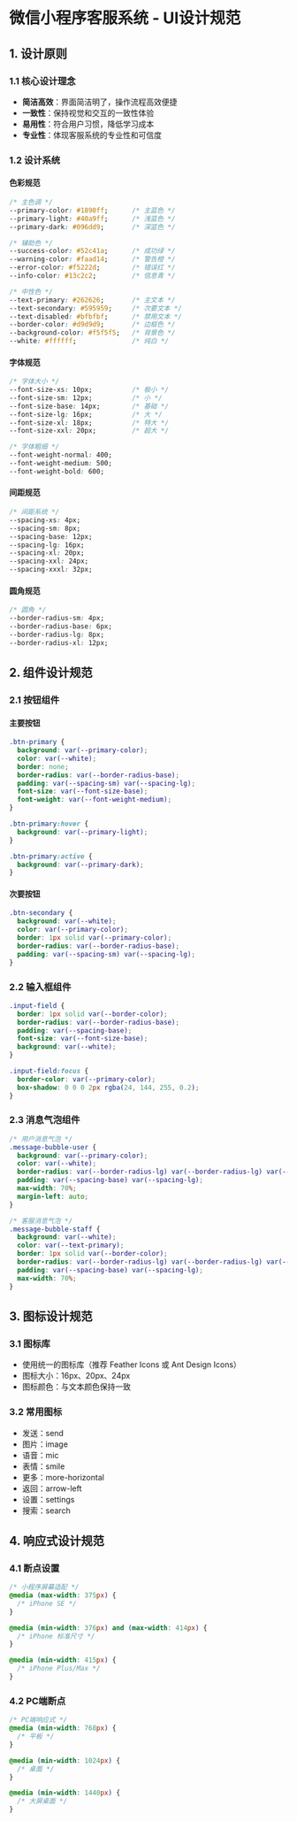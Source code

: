 # 微信小程序客服系统 - UI设计规范

## 1. 设计原则

### 1.1 核心设计理念
- **简洁高效**：界面简洁明了，操作流程高效便捷
- **一致性**：保持视觉和交互的一致性体验
- **易用性**：符合用户习惯，降低学习成本
- **专业性**：体现客服系统的专业性和可信度

### 1.2 设计系统

#### 色彩规范
```css
/* 主色调 */
--primary-color: #1890ff;      /* 主蓝色 */
--primary-light: #40a9ff;      /* 浅蓝色 */
--primary-dark: #096dd9;       /* 深蓝色 */

/* 辅助色 */
--success-color: #52c41a;      /* 成功绿 */
--warning-color: #faad14;      /* 警告橙 */
--error-color: #f5222d;        /* 错误红 */
--info-color: #13c2c2;         /* 信息青 */

/* 中性色 */
--text-primary: #262626;       /* 主文本 */
--text-secondary: #595959;     /* 次要文本 */
--text-disabled: #bfbfbf;      /* 禁用文本 */
--border-color: #d9d9d9;       /* 边框色 */
--background-color: #f5f5f5;   /* 背景色 */
--white: #ffffff;              /* 纯白 */
```

#### 字体规范
```css
/* 字体大小 */
--font-size-xs: 10px;          /* 极小 */
--font-size-sm: 12px;          /* 小 */
--font-size-base: 14px;        /* 基础 */
--font-size-lg: 16px;          /* 大 */
--font-size-xl: 18px;          /* 特大 */
--font-size-xxl: 20px;         /* 超大 */

/* 字体粗细 */
--font-weight-normal: 400;
--font-weight-medium: 500;
--font-weight-bold: 600;
```

#### 间距规范
```css
/* 间距系统 */
--spacing-xs: 4px;
--spacing-sm: 8px;
--spacing-base: 12px;
--spacing-lg: 16px;
--spacing-xl: 20px;
--spacing-xxl: 24px;
--spacing-xxxl: 32px;
```

#### 圆角规范
```css
/* 圆角 */
--border-radius-sm: 4px;
--border-radius-base: 6px;
--border-radius-lg: 8px;
--border-radius-xl: 12px;
```

## 2. 组件设计规范

### 2.1 按钮组件

#### 主要按钮
```css
.btn-primary {
  background: var(--primary-color);
  color: var(--white);
  border: none;
  border-radius: var(--border-radius-base);
  padding: var(--spacing-sm) var(--spacing-lg);
  font-size: var(--font-size-base);
  font-weight: var(--font-weight-medium);
}

.btn-primary:hover {
  background: var(--primary-light);
}

.btn-primary:active {
  background: var(--primary-dark);
}
```

#### 次要按钮
```css
.btn-secondary {
  background: var(--white);
  color: var(--primary-color);
  border: 1px solid var(--primary-color);
  border-radius: var(--border-radius-base);
  padding: var(--spacing-sm) var(--spacing-lg);
}
```

### 2.2 输入框组件
```css
.input-field {
  border: 1px solid var(--border-color);
  border-radius: var(--border-radius-base);
  padding: var(--spacing-base);
  font-size: var(--font-size-base);
  background: var(--white);
}

.input-field:focus {
  border-color: var(--primary-color);
  box-shadow: 0 0 0 2px rgba(24, 144, 255, 0.2);
}
```

### 2.3 消息气泡组件
```css
/* 用户消息气泡 */
.message-bubble-user {
  background: var(--primary-color);
  color: var(--white);
  border-radius: var(--border-radius-lg) var(--border-radius-lg) var(--border-radius-sm) var(--border-radius-lg);
  padding: var(--spacing-base) var(--spacing-lg);
  max-width: 70%;
  margin-left: auto;
}

/* 客服消息气泡 */
.message-bubble-staff {
  background: var(--white);
  color: var(--text-primary);
  border: 1px solid var(--border-color);
  border-radius: var(--border-radius-lg) var(--border-radius-lg) var(--border-radius-lg) var(--border-radius-sm);
  padding: var(--spacing-base) var(--spacing-lg);
  max-width: 70%;
}
```

## 3. 图标设计规范

### 3.1 图标库
- 使用统一的图标库（推荐 Feather Icons 或 Ant Design Icons）
- 图标大小：16px、20px、24px
- 图标颜色：与文本颜色保持一致

### 3.2 常用图标
- 发送：send
- 图片：image
- 语音：mic
- 表情：smile
- 更多：more-horizontal
- 返回：arrow-left
- 设置：settings
- 搜索：search

## 4. 响应式设计规范

### 4.1 断点设置
```css
/* 小程序屏幕适配 */
@media (max-width: 375px) {
  /* iPhone SE */
}

@media (min-width: 376px) and (max-width: 414px) {
  /* iPhone 标准尺寸 */
}

@media (min-width: 415px) {
  /* iPhone Plus/Max */
}
```

### 4.2 PC端断点
```css
/* PC端响应式 */
@media (min-width: 768px) {
  /* 平板 */
}

@media (min-width: 1024px) {
  /* 桌面 */
}

@media (min-width: 1440px) {
  /* 大屏桌面 */
}
```